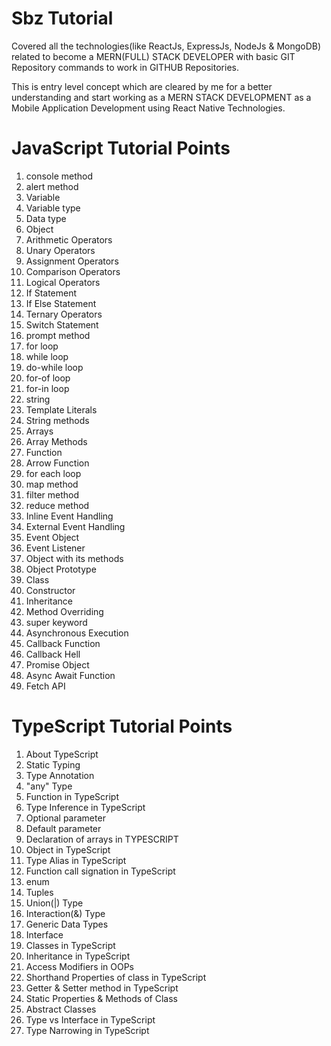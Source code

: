 # Sbz Tutorial
<p>Covered all the technologies(like ReactJs, ExpressJs, NodeJs & MongoDB) related to become a MERN(FULL) STACK DEVELOPER with basic GIT Repository commands to work in GITHUB Repositories.</p>

<p>This is entry level concept which are cleared by me for a better understanding and start working as a MERN STACK DEVELOPMENT as a Mobile Application Development using React Native Technologies. </p>

# JavaScript Tutorial Points
1) console method
2) alert method
3) Variable
4) Variable type
5) Data type
6) Object
7) Arithmetic Operators
8) Unary Operators
9) Assignment Operators
10) Comparison Operators
11) Logical Operators
12) If Statement
13) If Else Statement
14) Ternary Operators
15) Switch Statement
16) prompt method
17) for loop
18) while loop
19) do-while loop
20) for-of loop
21) for-in loop
22) string
23) Template Literals
24) String methods
25) Arrays
26) Array Methods
27) Function
28) Arrow Function
30) for each loop
31) map method
32) filter method
33) reduce method
34) Inline Event Handling
35) External Event Handling
36) Event Object
37) Event Listener
38) Object with its methods
39) Object Prototype
40) Class
41) Constructor
42) Inheritance
43) Method Overriding
44) super keyword
45) Asynchronous Execution
46) Callback Function
47) Callback Hell
48) Promise Object
49) Async Await Function
50) Fetch API

# TypeScript Tutorial Points
1) About TypeScript
2) Static Typing
3) Type Annotation
4) "any" Type
5) Function in TypeScript
6) Type Inference in TypeScript
7) Optional parameter
8) Default parameter
9) Declaration of arrays in TYPESCRIPT
10) Object in TypeScript
11) Type Alias in TypeScript
12) Function call signation in TypeScript
13) enum
14) Tuples
15) Union(|) Type
16) Interaction(&) Type
17) Generic Data Types
18) Interface
19) Classes in TypeScript
20) Inheritance in TypeScript
21) Access Modifiers in OOPs
22) Shorthand Properties of class in TypeScript
23) Getter & Setter method in TypeScript
24) Static Properties & Methods of Class
25) Abstract Classes
26) Type vs Interface in TypeScript
27) Type Narrowing in TypeScript

